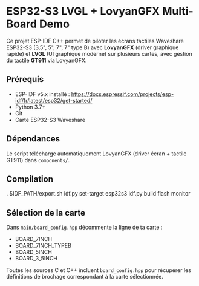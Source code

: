 # ESP32-S3 LVGL + LovyanGFX Multi-Board Demo

Ce projet ESP-IDF C++ permet de piloter les écrans tactiles Waveshare ESP32-S3 (3,5", 5", 7", 7" type B) avec **LovyanGFX** (driver graphique rapide) et **LVGL** (UI graphique moderne) sur plusieurs cartes, avec gestion du tactile **GT911** via LovyanGFX.

## Prérequis

- ESP-IDF v5.x installé : https://docs.espressif.com/projects/esp-idf/fr/latest/esp32/get-started/
- Python 3.7+
- Git
- Carte ESP32-S3 Waveshare

## Dépendances

Le script télécharge automatiquement LovyanGFX (driver écran + tactile GT911) dans `components/`.

## Compilation

. $IDF_PATH/export.sh
idf.py set-target esp32s3
idf.py build flash monitor

## Sélection de la carte

Dans `main/board_config.hpp` décommente la ligne de ta carte :
- BOARD_7INCH
- BOARD_7INCH_TYPEB
- BOARD_5INCH
- BOARD_3_5INCH

Toutes les sources C et C++ incluent `board_config.hpp` pour récupérer
les définitions de brochage correspondant à la carte sélectionnée.
